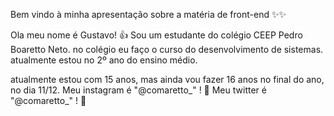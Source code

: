 Bem vindo à minha apresentação sobre a matéria de front-end ✨✨

Ola  meu nome é Gustavo! 👍
Sou um estudante do colégio CEEP Pedro Boaretto Neto.
no colégio eu faço o curso do desenvolvimento de sistemas.
atualmente estou no 2º ano do ensino médio.

atualmente estou com 15 anos, mas ainda vou fazer 16 anos no final do ano, no dia 11/12.
Meu instagram é "@comaretto_" ! 🙊
Meu twitter é "@comaretto_" ! 🙊
